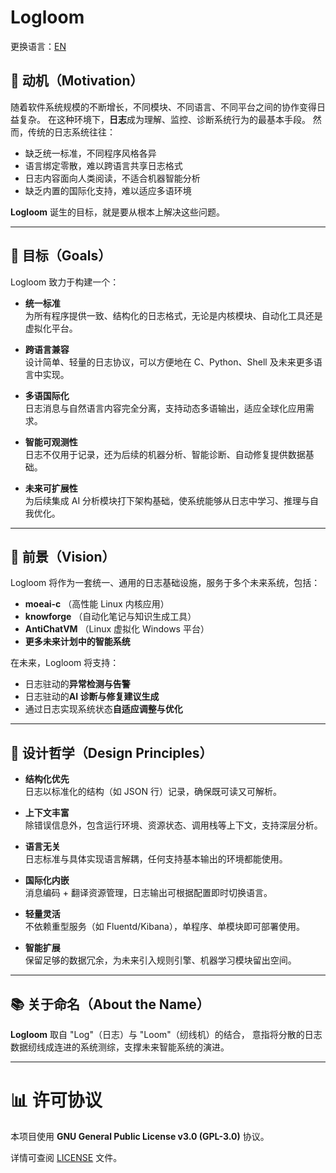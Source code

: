 # Logloom

更换语言：[EN](./README_EN.md)

## 🌟 动机（Motivation）

随着软件系统规模的不断增长，不同模块、不同语言、不同平台之间的协作变得日益复杂。
在这种环境下，**日志**成为理解、监控、诊断系统行为的最基本手段。
然而，传统的日志系统往往：

- 缺乏统一标准，不同程序风格各异
- 语言绑定零散，难以跨语言共享日志格式
- 日志内容面向人类阅读，不适合机器智能分析
- 缺乏内置的国际化支持，难以适应多语环境

**Logloom** 诞生的目标，就是要从根本上解决这些问题。

---

## 🌟 目标（Goals）

Logloom 致力于构建一个：

- **统一标准**  
  为所有程序提供一致、结构化的日志格式，无论是内核模块、自动化工具还是虚拟化平台。

- **跨语言兼容**  
  设计简单、轻量的日志协议，可以方便地在 C、Python、Shell 及未来更多语言中实现。

- **多语国际化**  
  日志消息与自然语言内容完全分离，支持动态多语输出，适应全球化应用需求。

- **智能可观测性**  
  日志不仅用于记录，还为后续的机器分析、智能诊断、自动修复提供数据基础。

- **未来可扩展性**  
  为后续集成 AI 分析模块打下架构基础，使系统能够从日志中学习、推理与自我优化。

---

## 🚀 前景（Vision）

Logloom 将作为一套统一、通用的日志基础设施，服务于多个未来系统，包括：

- **moeai-c** （高性能 Linux 内核应用）
- **knowforge** （自动化笔记与知识生成工具）
- **AntiChatVM** （Linux 虚拟化 Windows 平台）
- **更多未来计划中的智能系统**

在未来，Logloom 将支持：

- 日志驻动的**异常检测与告警**
- 日志驻动的**AI 诊断与修复建议生成**
- 通过日志实现系统状态**自适应调整与优化**

---

## 🧹 设计哲学（Design Principles）

- **结构化优先**  
  日志以标准化的结构（如 JSON 行）记录，确保既可读又可解析。

- **上下文丰富**  
  除错误信息外，包含运行环境、资源状态、调用栈等上下文，支持深层分析。

- **语言无关**  
  日志标准与具体实现语言解耦，任何支持基本输出的环境都能使用。

- **国际化内嵌**  
  消息编码 + 翻译资源管理，日志输出可根据配置即时切换语言。

- **轻量灵活**  
  不依赖重型服务（如 Fluentd/Kibana），单程序、单模块即可部署使用。

- **智能扩展**  
  保留足够的数据冗余，为未来引入规则引擎、机器学习模块留出空间。

---

## 📚 关于命名（About the Name）

**Logloom** 取自 "Log"（日志）与 "Loom"（纫线机）的结合，
意指将分散的日志数据纫线成连进的系统测综，支撑未来智能系统的演进。

---

# 📊 许可协议

本项目使用 **GNU General Public License v3.0 (GPL-3.0)** 协议。

详情可查阅 [LICENSE](./LICENSE) 文件。
